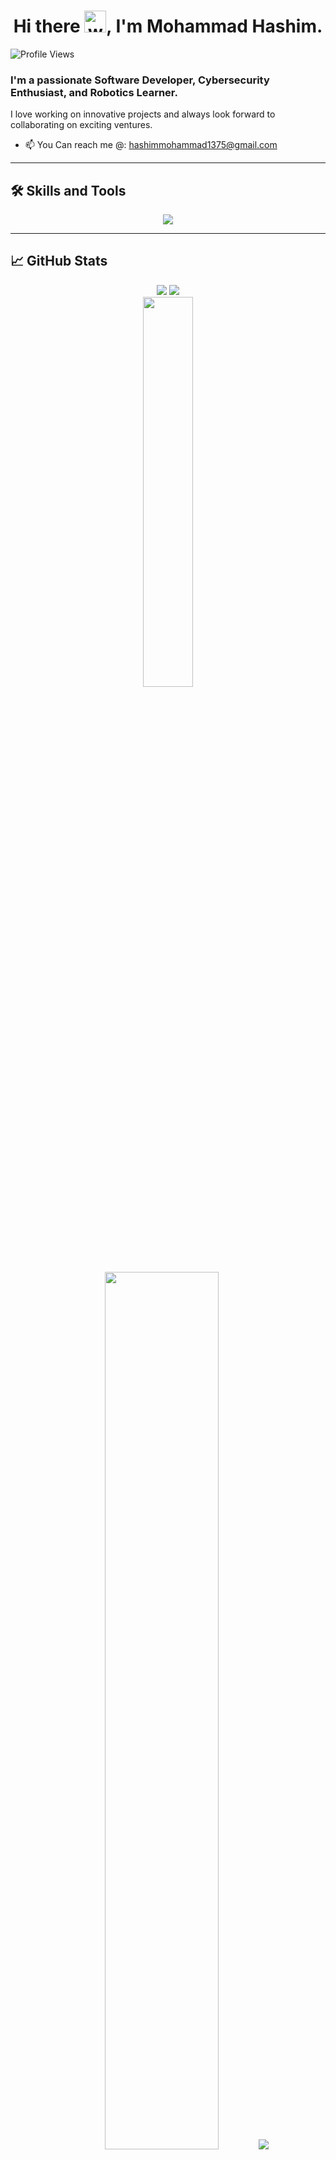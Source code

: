 <h1 align="center">Hi there <img alt="wave" src="https://emojis.slackmojis.com/emojis/images/1588177020/8809/wave_hello.gif?1588177020" width="35">,  I'm Mohammad Hashim.</h1>
<p align="left"> 
  <img src="https://komarev.com/ghpvc/?username=mohammadhashim135&label=Profile%20views&color=b57edc&style=flat" alt="Profile Views" />
</p>


<h3>I'm a passionate Software Developer, Cybersecurity Enthusiast, and Robotics Learner. </h3>
I love working on innovative projects and always look forward to collaborating on exciting ventures.  


- 📫 You Can reach me @: [hashimmohammad1375@gmail.com](mailto:hashimmohammad1375@gmail.com)  
----
## 🛠️ Skills and Tools  

<p align="center">
  
  <a href="https://skillicons.dev">
    <img src="https://skillicons.dev/icons?i=java,cpp,c,python,flask,django,linux,flutter,react,nodejs,nextjs,mongodb,mysql,html,css,js,tensorflow,pytorch,arduino,aws,azure" />
  </a>
  
</p>

----
## 📈 GitHub Stats

<div align="center">

<img src="https://github-readme-stats.vercel.app/api?username=mohammadhashim135&count_private=true&show_icons=true&theme=radical&hide_title=true&border_radius=10&hide_border=false" /> 
<img src="https://github-readme-stats.vercel.app/api/top-langs/?username=mohammadhashim135&layout=compact&langs_count=6&theme=radical&border_radius=10&hide_border=false"/>
<br>
<img src="https://streak-stats.demolab.com/?user=mohammadhashim135&theme=radical&hide_border=false&border_radius=10" width="40%" />
<img src="https://github-profile-trophy.vercel.app/?username=mohammadhashim135&theme=radical&no-frame=false&row=1&column=6&margin-w=8" width="60%" />
<img src="https://github-readme-activity-graph.vercel.app/graph?username=mohammadhashim135&theme=tokyo-night&hide_border=false&border_radius=15" />
</div>

## 📫 Connect with Me  

<p align="left">
  <a href="https://www.linkedin.com/in/mohammad-hashim-07ab362a6">
    <img src="https://img.icons8.com/clouds/100/000000/linkedin.png" alt="LinkedIn" />
  </a>
  <a href="https://www.instagram.com/mohammadhashim.exe/">
    <img src="https://img.icons8.com/clouds/100/000000/instagram.png" alt="Instagram" />
  </a>
  <a href="https://www.youtube.com/@coderesonance">
    <img src="https://img.icons8.com/clouds/100/000000/youtube.png" alt="YouTube"  /> 
  </a>
  <a href="https://www.twitter.com/coderesonance">
    <img src="https://img.icons8.com/clouds/100/000000/x.png" alt="Twitter" />
  </a>
</p>

----

⭐️ From [Mohammad Hashim](https://github.com/mohammadhashim135)  
